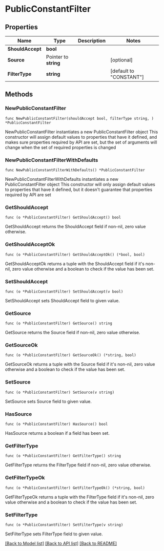 # PublicConstantFilter

## Properties

Name | Type | Description | Notes
------------ | ------------- | ------------- | -------------
**ShouldAccept** | **bool** |  | 
**Source** | Pointer to **string** |  | [optional] 
**FilterType** | **string** |  | [default to "CONSTANT"]

## Methods

### NewPublicConstantFilter

`func NewPublicConstantFilter(shouldAccept bool, filterType string, ) *PublicConstantFilter`

NewPublicConstantFilter instantiates a new PublicConstantFilter object
This constructor will assign default values to properties that have it defined,
and makes sure properties required by API are set, but the set of arguments
will change when the set of required properties is changed

### NewPublicConstantFilterWithDefaults

`func NewPublicConstantFilterWithDefaults() *PublicConstantFilter`

NewPublicConstantFilterWithDefaults instantiates a new PublicConstantFilter object
This constructor will only assign default values to properties that have it defined,
but it doesn't guarantee that properties required by API are set

### GetShouldAccept

`func (o *PublicConstantFilter) GetShouldAccept() bool`

GetShouldAccept returns the ShouldAccept field if non-nil, zero value otherwise.

### GetShouldAcceptOk

`func (o *PublicConstantFilter) GetShouldAcceptOk() (*bool, bool)`

GetShouldAcceptOk returns a tuple with the ShouldAccept field if it's non-nil, zero value otherwise
and a boolean to check if the value has been set.

### SetShouldAccept

`func (o *PublicConstantFilter) SetShouldAccept(v bool)`

SetShouldAccept sets ShouldAccept field to given value.


### GetSource

`func (o *PublicConstantFilter) GetSource() string`

GetSource returns the Source field if non-nil, zero value otherwise.

### GetSourceOk

`func (o *PublicConstantFilter) GetSourceOk() (*string, bool)`

GetSourceOk returns a tuple with the Source field if it's non-nil, zero value otherwise
and a boolean to check if the value has been set.

### SetSource

`func (o *PublicConstantFilter) SetSource(v string)`

SetSource sets Source field to given value.

### HasSource

`func (o *PublicConstantFilter) HasSource() bool`

HasSource returns a boolean if a field has been set.

### GetFilterType

`func (o *PublicConstantFilter) GetFilterType() string`

GetFilterType returns the FilterType field if non-nil, zero value otherwise.

### GetFilterTypeOk

`func (o *PublicConstantFilter) GetFilterTypeOk() (*string, bool)`

GetFilterTypeOk returns a tuple with the FilterType field if it's non-nil, zero value otherwise
and a boolean to check if the value has been set.

### SetFilterType

`func (o *PublicConstantFilter) SetFilterType(v string)`

SetFilterType sets FilterType field to given value.



[[Back to Model list]](../README.md#documentation-for-models) [[Back to API list]](../README.md#documentation-for-api-endpoints) [[Back to README]](../README.md)


